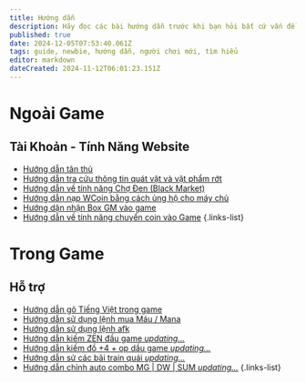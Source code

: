 ```yaml
---
title: Hướng dẫn
description: Hãy đọc các bài hướng dẫn trước khi bạn hỏi bất cứ vấn đề nào nhé!
published: true
date: 2024-12-05T07:53:40.061Z
tags: guide, newbie, hướng dẫn, người chơi mới, tìm hiểu
editor: markdown
dateCreated: 2024-11-12T06:01:23.151Z
---
```


# Ngoài Game

## Tài Khoản - Tính Năng Website
- [Hướng dẫn tân thủ](/vi/guide/newbie)
- [Hướng dẫn tra cứu thông tin quát vật và vật phẩm rớt](/vi/guide/how-to-research-monsters-items)
- [Hướng dẫn về tính năng Chợ Đen (Black Market)](/vi/guide/black-market)
- [Hướng dẫn nạp WCoin bằng cách ủng hộ cho máy chủ](/vi/guide/how-to-donate)
- [Hướng dận nhận Box GM vào game](/vi/guide/box-gm)
- [Hướng dẫn về tính năng chuyển coin vào Game](/vi/guide/trainsfer-coin-to-game)
{.links-list}

# Trong Game
## Hỗ trợ
- [Hướng dẫn gõ Tiếng Việt trong game](/vi/guide/go-tieng-viet)
- [Hướng dẫn sử dụng lệnh mua Máu / Mana](/vi/guide/how-to-use-auto-buy-potion)
- [Hướng dẫn sử dụng lệnh afk](vi/commands/afk)
- [Hướng dẫn kiếm ZEN đầu game *updating...*](/vi/guide/how-to-farm-zen-early-game)
- [Hướng dẫn kiếm đồ +4 + op dầu game *updating...*](/vi/guide/how-to-find-item-4-op)
- [Hướng dẫn sử các bãi train quái *updating...*](/vi/guide/how-to-find-spot-to-train)
- [Hướng dẫn chỉnh auto combo MG | DW | SUM *updating...*](/vi/guide/how-to-setting-auto-combo)
{.links-list}